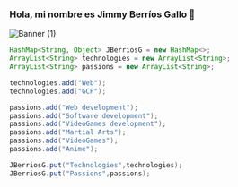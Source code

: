 ### Hola, mi nombre es Jimmy Berríos Gallo 👋

![Banner (1)](https://github.com/JBerriosG/JBerriosG/assets/41551757/ec29566b-e6b1-47ae-8d7b-be375c77f568)

```Java
HashMap<String, Object> JBerriosG = new HashMap<>;
ArrayList<String> technologies = new ArrayList<String>;
ArrayList<String> passions = new ArrayList<String>;

technologies.add("Web");
technologies.add("GCP");

passions.add("Web development");
passions.add("Software development");
passions.add("VideoGames development");
passions.add("Martial Arts");
passions.add("VideoGames");
passions.add("Anime");

JBerriosG.put("Technologies",technologies);
JBerriosG.put("Passions",passions);
```

<!--
**JBerriosG/JBerriosG** is a ✨ _special_ ✨ repository because its `README.md` (this file) appears on your GitHub profile.

Here are some ideas to get you started:

- 🔭 I’m currently working on ...
- 🌱 I’m currently learning ...
- 👯 I’m looking to collaborate on ...
- 🤔 I’m looking for help with ...
- 💬 Ask me about ...
- 📫 How to reach me: ...
- 😄 Pronouns: ...
- ⚡ Fun fact: ...
-->
